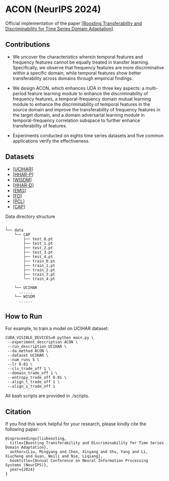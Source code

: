# ACON (NeurIPS 2024)
Official implementation of the paper [[Boosting Transferability and Discriminability for Time Series Domain Adaptation](https://openreview.net/pdf?id=cIBSsXowMr)].

## Contributions
- We uncover the characteristics wherein temporal features and frequency features cannot be equally treated in transfer learning. Specifically, we observe that frequency features are more discriminative within a specific domain, while temporal features show better transferability across domains through empirical findings.

- We design ACON, which enhances UDA in three key aspects: a multi-period feature learning module to enhance the discriminability of frequency features, a temporal-frequency domain mutual learning module to enhance the discriminability of temporal features in the source domain and improve the transferability of frequency features in the target domain, and a domain adversarial learning module in temporal-frequency correlation subspace to further enhance transferability of features.

- Experiments conducted on eights time series datasets and five common applications verify the effectiveness.

## Datasets
- [[UCIHAR](https://researchdata.ntu.edu.sg/dataset.xhtml?persistentId=doi:10.21979/N9/0SYHTZ)]
- [[HHAR-P](https://researchdata.ntu.edu.sg/dataset.xhtml?persistentId=doi:10.21979/N9/OWDFXO)]
- [[WISDM](https://researchdata.ntu.edu.sg/dataset.xhtml?persistentId=doi:10.21979/N9/KJWE5B)]
- [[HHAR-D](https://woods-benchmarks.github.io/hhar.html)]
- [[EMG](https://github.com/microsoft/robustlearn/tree/main/diversify)]
- [[FD](https://researchdata.ntu.edu.sg/dataset.xhtml?persistentId=doi:10.21979/N9/PU85XN)]
- [[PCL](https://woods-benchmarks.github.io/pcl.html)]
- [[CAP](https://woods-benchmarks.github.io/cap.html)]

Data directory structure
```
.
└── data
    └── CAP
        ├── test_0.pt
        ├── test_1.pt
        ├── test_2.pt
        ├── test_3.pt
        ├── test_4.pt
        ├── train_0.pt
        ├── train_1.pt
        ├── train_2.pt
        ├── train_3.pt
        └── train_4.pt
    
    └── UCIHAR
      ......
    └── WISDM
      ......
```

## How to Run
For example, to train a model on UCIHAR dataset:
```
CUDA_VISIBLE_DEVICES=0 python main.py \
 --experiment_description ACON \
 --run_description UCIHAR \
 --da_method ACON \
 --dataset UCIHAR \
 --num_runs 5 \
 --lr 0.01 \
 --cls_trade_off 1 \
 --domain_trade_off 1 \
 --entropy_trade_off 0.01 \
 --align_t_trade_off 1 \
 --align_s_trade_off 1
```
All bash scripts are provided in ./scripts.

## Citation
If you find this work helpful for your research, please kindly cite the following paper:
```
@inproceedings{liuboosting,
  title={Boosting Transferability and Discriminability for Time Series Domain Adaptation},
  author={Liu, Mingyang and Chen, Xinyang and Shu, Yang and Li, Xiucheng and Guan, Weili and Nie, Liqiang},
  booktitle={Annual Conference on Neural Information Processing Systems (NeurIPS)},
  year={2024}
}
```
